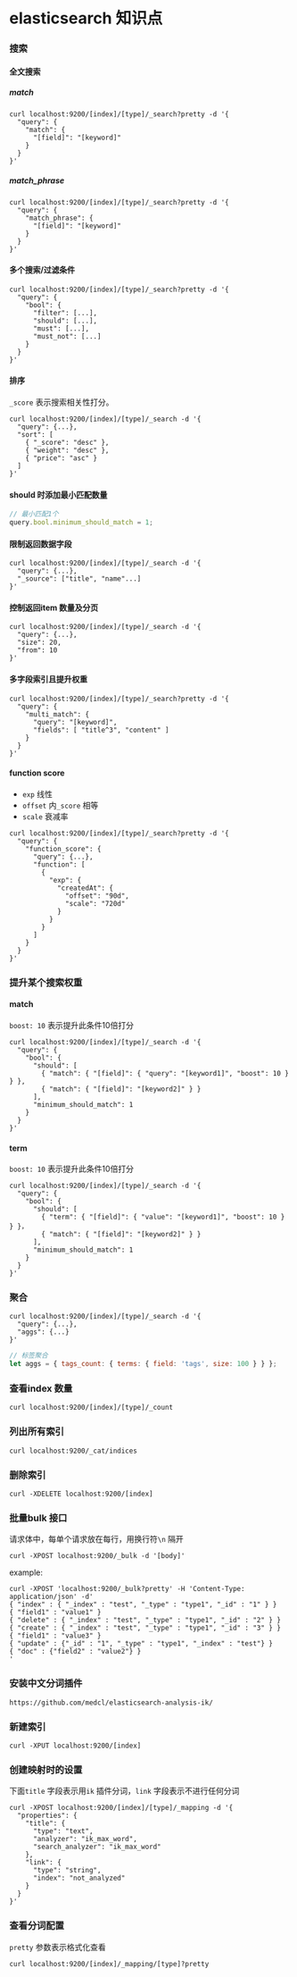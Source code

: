 # elasticsearch 知识点

### 搜索

#### 全文搜索

##### match

```
curl localhost:9200/[index]/[type]/_search?pretty -d '{
  "query": {
    "match": {
      "[field]": "[keyword]"
    }
  }
}'
```

##### match_phrase

```
curl localhost:9200/[index]/[type]/_search?pretty -d '{
  "query": {
    "match_phrase": {
      "[field]": "[keyword]"
    }
  }
}'
```

#### 多个搜索/过滤条件

```
curl localhost:9200/[index]/[type]/_search?pretty -d '{
  "query": {
    "bool": {
      "filter": [...],
      "should": [...],
      "must": [...],
      "must_not": [...]
    }
  }
}'
```

#### 排序

`_score` 表示搜索相关性打分。

```
curl localhost:9200/[index]/[type]/_search -d '{
  "query": {...},
  "sort": [
    { "_score": "desc" },
    { "weight": "desc" },
    { "price": "asc" }
  ]
}'
```

#### should 时添加最小匹配数量

```javascript
// 最小匹配1个
query.bool.minimum_should_match = 1;
```

#### 限制返回数据字段

```
curl localhost:9200/[index]/[type]/_search -d '{
  "query": {...},
  "_source": ["title", "name"...]
}'
```

#### 控制返回item 数量及分页

```
curl localhost:9200/[index]/[type]/_search -d '{
  "query": {...},
  "size": 20,
  "from": 10
}'
```

#### 多字段索引且提升权重

```
curl localhost:9200/[index]/[type]/_search?pretty -d '{
  "query": {
    "multi_match": {
      "query": "[keyword]",
      "fields": [ "title^3", "content" ]
    }
  }
}'
```

#### function score

- `exp` 线性
- `offset` 内`_score` 相等
- `scale` 衰减率

```
curl localhost:9200/[index]/[type]/_search?pretty -d '{
  "query": {
    "function_score": {
      "query": {...},
      "function": [
        {
          "exp": {
            "createdAt": {
              "offset": "90d",
              "scale": "720d"
            }
          }
        }
      ]
    }
  }
}'
```

### 提升某个搜索权重

#### match

`boost: 10` 表示提升此条件10倍打分

```
curl localhost:9200/[index]/[type]/_search -d '{
  "query": {
    "bool": {
      "should": [
        { "match": { "[field]": { "query": "[keyword1]", "boost": 10 } } },
        { "match": { "[field]": "[keyword2]" } }
      ],
      "minimum_should_match": 1
    }
  }
}'
```

#### term

`boost: 10` 表示提升此条件10倍打分

```
curl localhost:9200/[index]/[type]/_search -d '{
  "query": {
    "bool": {
      "should": [
        { "term": { "[field]": { "value": "[keyword1]", "boost": 10 } } }，
        { "match": { "[field]": "[keyword2]" } }
      ],
      "minimum_should_match": 1
    }
  }
}'
```

### 聚合

```
curl localhost:9200/[index]/[type]/_search -d '{
  "query": {...},
  "aggs": {...}
}'
```

```javascript
// 标签聚合
let aggs = { tags_count: { terms: { field: 'tags', size: 100 } } };
```

### 查看index 数量

```
curl localhost:9200/[index]/[type]/_count
```

### 列出所有索引

```
curl localhost:9200/_cat/indices
```

### 删除索引

```
curl -XDELETE localhost:9200/[index]
```

### 批量bulk 接口

请求体中，每单个请求放在每行，用换行符`\n` 隔开

```
curl -XPOST localhost:9200/_bulk -d '[body]'
```

example:

```
curl -XPOST 'localhost:9200/_bulk?pretty' -H 'Content-Type: application/json' -d'
{ "index" : { "_index" : "test", "_type" : "type1", "_id" : "1" } }
{ "field1" : "value1" }
{ "delete" : { "_index" : "test", "_type" : "type1", "_id" : "2" } }
{ "create" : { "_index" : "test", "_type" : "type1", "_id" : "3" } }
{ "field1" : "value3" }
{ "update" : {"_id" : "1", "_type" : "type1", "_index" : "test"} }
{ "doc" : {"field2" : "value2"} }
'
```

### 安装中文分词插件

```
https://github.com/medcl/elasticsearch-analysis-ik/
```

### 新建索引

```
curl -XPUT localhost:9200/[index]
```

### 创建映射时的设置

下面`title` 字段表示用`ik` 插件分词，`link` 字段表示不进行任何分词

```
curl -XPOST localhost:9200/[index]/[type]/_mapping -d '{
  "properties": {
    "title": {
      "type": "text",
      "analyzer": "ik_max_word",
      "search_analyzer": "ik_max_word"
    },
    "link": {
      "type": "string",
      "index": "not_analyzed"
    }
  }
}'
```

### 查看分词配置

`pretty` 参数表示格式化查看

```
curl localhost:9200/[index]/_mapping/[type]?pretty
```
